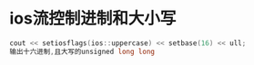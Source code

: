 # ios流控制进制和大小写

```c++
cout << setiosflags(ios::uppercase) << setbase(16) << ull;
输出十六进制,且大写的unsigned long long
```